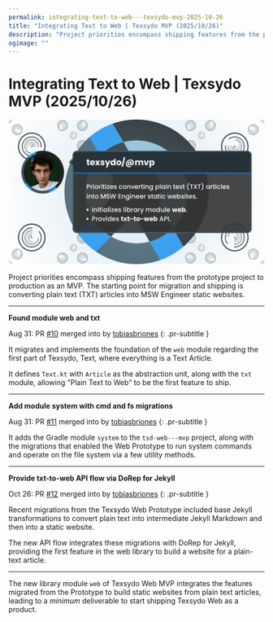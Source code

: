 ```yaml
---
permalink: integrating-text-to-web---texsydo-mvp-2025-10-26
title: "Integrating Text to Web | Texsydo MVP (2025/10/26)"
description: "Project priorities encompass shipping features from the prototype project to production as an MVP. The starting point for migration and shipping is converting plain text (TXT) articles into MSW Engineer static websites."
ogimage: ""
---
```



<!-- Copyright (c) 2025 Tobias Briones. All rights reserved. -->
<!-- SPDX-License-Identifier: CC-BY-4.0 -->
<!-- This file is part of https://github.com/tobiasbriones/blog -->

# Integrating Text to Web | Texsydo MVP (2025/10/26)

<img src="integrating-text-to-web---texsydo-mvp-2025-10-26.png" alt="Integrating Text to Web | Texsydo Mvp (2025/10/26)"/>


Project priorities encompass shipping features from the prototype project to
production as an MVP. The starting point for migration and shipping is
converting plain text (TXT) articles into MSW Engineer static websites.

---

**Found module web and txt**

Aug 31: PR [#10](https://github.com/texsydo/texsydo---mvp/pull/10) merged into
by [tobiasbriones](https://github.com/tobiasbriones)
{: .pr-subtitle }

It migrates and implements the foundation of the `web` module regarding the
first part of Texsydo, Text, where everything is a Text Article.

It defines `Text.kt` with `Article` as the abstraction unit, along with the
`txt` module, allowing "Plain Text to Web" to be the first feature to ship.

---

**Add module system with cmd and fs migrations**

Aug 31: PR [#11](https://github.com/texsydo/texsydo---mvp/pull/11) merged into
by [tobiasbriones](https://github.com/tobiasbriones)
{: .pr-subtitle }

It adds the Gradle module `system` to the `tsd-web---mvp` project, along with
the migrations that enabled the Web Prototype to run system commands and operate
on the file system via a few utility methods.

---

**Provide txt-to-web API flow via DoRep for Jekyll**

Oct 26: PR [#12](https://github.com/texsydo/texsydo---mvp/pull/12) merged into
by [tobiasbriones](https://github.com/tobiasbriones)
{: .pr-subtitle }

Recent migrations from the Texsydo Web Prototype included base Jekyll
transformations to convert plain text into intermediate Jekyll Markdown and then
into a static website.

The new API flow integrates these migrations with DoRep for Jekyll, providing
the first feature in the web library to build a website for a plain-text
article.

---

The new library module `web` of Texsydo Web MVP integrates the features migrated
from the Prototype to build static websites from plain text articles, leading to
a *minimum* deliverable to start shipping Texsydo Web as a product. 






